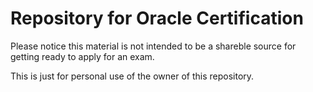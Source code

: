 # Repository for Oracle Certification #

Please notice this material is not intended to be a shareble source for getting ready to apply for an exam.

This is just for personal use of the owner of this repository.
